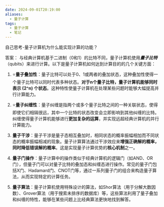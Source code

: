 ```yaml
---
date: 2024-09-01T20:19:00
aliases:
  - 量子计算
tags:
  - 量子计算
  - 笔记
---
```

自己思考-量子计算机为什么能实现计算的功能？

答案：
与经典计算机基于二进制（0和1）的比特不同，量子计算机使用***量子比特***（qubits）来进行计算。以下是量子计算机如何达到计算目的的几个关键方面：

1. ⭐️**量子叠加性**：量子比特可以处于0、1或两者的叠加状态，这种叠加性使得一个量子比特可以同时代表多种状态。**对于n个量子比特，量子计算机能够同时表示 \(2^n\) 个状态**。这种特性使量子计算机在处理某些问题时能够大幅提高并行计算能力。

2. ⭐️**量子纠缠性**：量子纠缠是指两个或多个量子比特之间的一种关联状态，使得即使它们相隔很远，其中一个比特的状态改变会立即影响到其他纠缠的比特。纠缠使得量子计算机能够进行**更加复杂的运算**，并实现远超经典计算机的并行计算能力。

3. **量子干涉**：量子干涉是量子态相互叠加时，相同状态的概率振幅相加而不同状态的概率振幅相减的现象。量子计算算法通过干涉效应来**增强正确解的概率，同时降低错误解的概率**。这是实现量子计算优势的**核心机制**之一。

4. **量子门操作**：量子计算中的操作类似于经典计算机的逻辑门（如AND、OR门），但量子门可以对量子比特的叠加态和纠缠态进行操作。常见的量子门包括X门、Hadamard门、CNOT门等，通过一系列量子门的组合来构造量子算法，从而实现特定的计算任务。

5. **量子算法**：量子计算机使用特殊设计的算法，如Shor算法（用于分解大数因数）、Grover算法（用于搜索未排序的数据库）等，这些算法利用了量子叠加和纠缠的特性，能够在某些问题上比经典算法更快地找到解答。